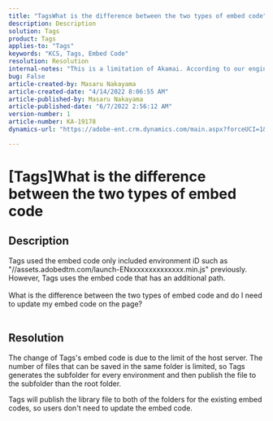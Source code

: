 ```yaml
---
title: "TagsWhat is the difference between the two types of embed code"
description: Description
solution: Tags
product: Tags
applies-to: "Tags"
keywords: "KCS, Tags, Embed Code"
resolution: Resolution
internal-notes: "This is a limitation of Akamai. According to our engineer."
bug: False
article-created-by: Masaru Nakayama
article-created-date: "4/14/2022 8:06:55 AM"
article-published-by: Masaru Nakayama
article-published-date: "6/7/2022 2:56:12 AM"
version-number: 1
article-number: KA-19178
dynamics-url: "https://adobe-ent.crm.dynamics.com/main.aspx?forceUCI=1&pagetype=entityrecord&etn=knowledgearticle&id=b163e3b7-c9bb-ec11-983f-0022480b43aa"

---
```

# [Tags]What is the difference between the two types of embed code

## Description

Tags used the embed code only included environment iD such as "//assets.adobedtm.com/launch-ENxxxxxxxxxxxxxx.min.js" previously. However, Tags uses the embed code that has an additional path. <br><br>What is the difference between the two types of embed code and do I need to update my embed code on the page?
<br> 

## Resolution


The change of Tags's embed code is due to the limit of the host server. The number of files that can be saved in the same folder is limited, so Tags generates the subfolder for every environment and then publish the file to the subfolder than the root folder.

Tags will publish the library file to both of the folders for the existing embed codes, so users don't need to update the embed code.


